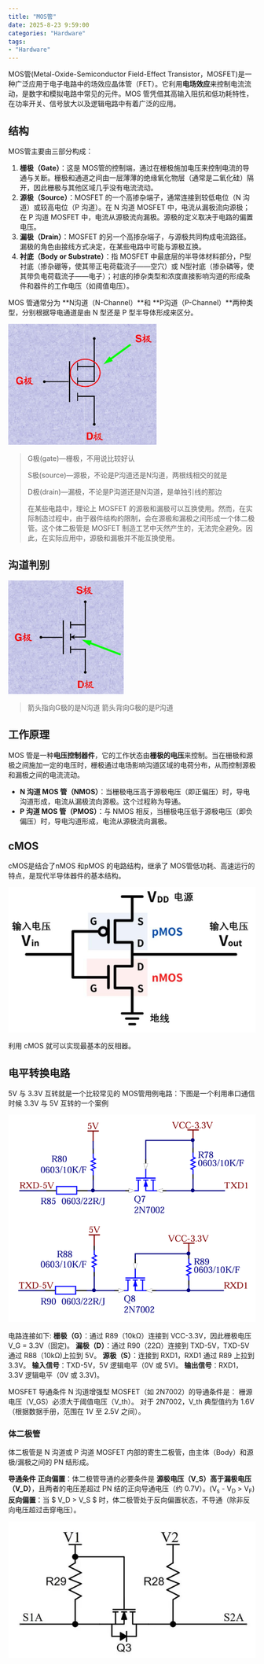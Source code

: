 ```yaml
---
title: "MOS管"
date: 2025-8-23 9:59:00
categories: "Hardware"
tags: 
- "Hardware"
---
```


MOS管(Metal-Oxide-Semiconductor Field-Effect Transistor，MOSFET)是一种广泛应用于电子电路中的场效应晶体管（FET）。它利用**电场效应**来控制电流流动，是数字和模拟电路中常见的元件。MOS 管凭借其高输入阻抗和低功耗特性，在功率开关、信号放大以及逻辑电路中有着广泛的应用。

## 结构

MOS管主要由三部分构成：

1. **栅极（Gate）**：这是 MOS管的控制端，通过在栅极施加电压来控制电流的导通与关断。栅极和通道之间由一层薄薄的绝缘氧化物层（通常是二氧化硅）隔开，因此栅极与其他区域几乎没有电流流动。
2. **源极（Source）**：MOSFET 的一个高掺杂端子，通常连接到较低电位（N 沟道）或较高电位（P 沟道）。在 N 沟道 MOSFET 中，电流从漏极流向源极；在 P 沟道 MOSFET 中，电流从源极流向漏极。源极的定义取决于电路的偏置电压。
3. **漏极（Drain）**：MOSFET 的另一个高掺杂端子，与源极共同构成电流路径。漏极的角色由接线方式决定，在某些电路中可能与源极互换。
4. **衬底（Body or Substrate）**：指 MOSFET 中最底层的半导体材料部分，P型衬底（掺杂硼等，使其带正电荷载流子——空穴）或 N型衬底（掺杂磷等，使其带负电荷载流子——电子）；衬底的掺杂类型和浓度直接影响沟道的形成条件和器件的工作电压（如阈值电压）。 

MOS 管通常分为 **N沟道（N-Channel）**和 **P沟道（P-Channel）**两种类型，分别根据导电通道是由 N 型还是 P 型半导体形成来区分。

![msgylt](../../../../public/image/Embedded/IC/Hardware/msgylt.png)

> G极(gate)—栅极，不用说比较好认
>
> S极(source)—源极，不论是P沟道还是N沟道，两根线相交的就是
>
> D极(drain)—漏极，不论是P沟道还是N沟道，是单独引线的那边
>
> 在某些电路中，理论上 MOSFET 的源极和漏极可以互换使用。然而，在实际制造过程中，由于器件结构的限制，会在源极和漏极之间形成一个体二极管。这个体二极管是 MOSFET 制造工艺中天然产生的，无法完全避免。因此，在实际应用中，源极和漏极并不能互换使用。

## 沟道判别

![nppb](../../../../public/image/Embedded/IC/Hardware/nppb.png)

> 箭头指向G极的是N沟道
> 箭头背向G极的是P沟道

## 工作原理

MOS 管是一种**电压控制器件**，它的工作状态由**栅极的电压**来控制。当在栅极和源极之间施加一定的电压时，栅极通过电场影响沟道区域的电荷分布，从而控制源极和漏极之间的电流流动。

- **N 沟道 MOS 管（NMOS）**：当栅极电压高于源极电压（即正偏压）时，导电沟道形成，电流从漏极流向源极。这个过程称为导通。
- **P 沟道 MOS 管（PMOS）**：与 NMOS 相反，当栅极电压低于源极电压（即负偏压）时，导电沟道形成，电流从源极流向漏极。

## cMOS

cMOS是结合了nMOS 和pMOS 的电路结构，继承了 MOS管低功耗、高速运行的特点，是现代半导体器件的基本结构。

![cmos](../../../../public/image/Embedded/IC/Hardware/cmos.png)

利用 cMOS 就可以实现最基本的反相器。



## 电平转换电路

5V 与 3.3V 互转就是一个比较常见的 MOS管用例电路：下图是一个利用串口通信时候 3.3V 与 5V 互转的一个案例

![5vz33vdlt](../../../../public/image/Embedded/IC/Hardware/5vz33vdlt.png)

电路连接如下:
**栅极（G）**：通过 R89（10kΩ）连接到 VCC-3.3V，因此栅极电压 V_G = 3.3V（固定)。
**漏极（D）**：通过 R90（22Ω）连接到 TXD-5V，TXD-5V 通过 R88（10kΩ)上拉到 5V。
**源极（S）**：连接到 RXD1，RXD1 通过 R89 上拉到 3.3V。
**输入信号**：TXD-5V，5V 逻辑电平（0V 或 5V)。
**输出信号**：RXD1，3.3V 逻辑电平（0V 或 3.3V)。

MOSFET 导通条件
N 沟道增强型 MOSFET（如 2N7002）的导通条件是：
栅源电压（V_GS）必须大于阈值电压（V_th）。
对于 2N7002，V_th 典型值约为 1.6V（根据数据手册，范围在 1V 至 2.5V 之间）。

### 体二极管

体二极管是 N 沟道或 P 沟道 MOSFET 内部的寄生二极管，由主体（Body）和源极/漏极之间的 PN 结形成。

**导通条件**
**正向偏置**：体二极管导通的必要条件是 **源极电压（V_S）高于漏极电压（V_D）**，且两者的电压差超过 PN 结的正向导通电压（约 0.7V）。(V<sub>s</sub> - V<sub>D</sub> > V<sub>F</sub>)
**反向偏置**：当 $ V_D > V_S $ 时，体二极管处于反向偏置状态，不导通（除非反向电压超过击穿电压）。

![5vz33vylt](../../../../public/image/Embedded/IC/Hardware/5vz33vylt.png)
